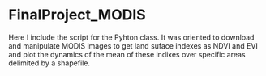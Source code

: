 # FinalProject_MODIS
Here I include the script for the Pyhton class. It was oriented to download and manipulate MODIS images to get land suface indexes as NDVI and EVI and plot the dynamics of the mean of these indixes over specific areas delimited by a shapefile.
